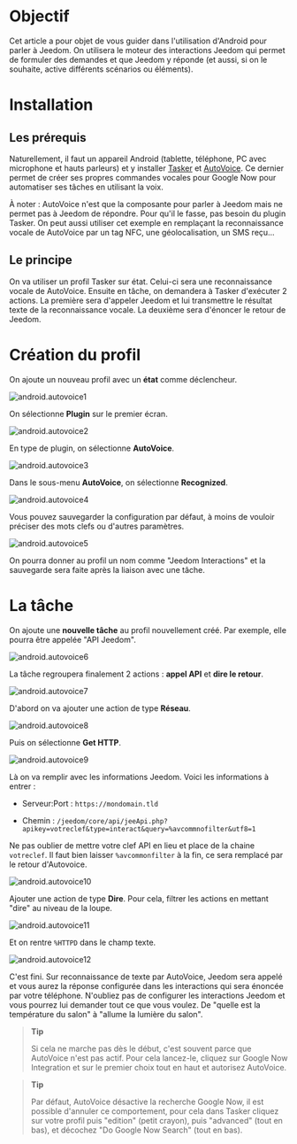 Objectif 
========

Cet article a pour objet de vous guider dans l'utilisation d'Android
pour parler à Jeedom. On utilisera le moteur des interactions Jeedom qui
permet de formuler des demandes et que Jeedom y réponde (et aussi, si on
le souhaite, active différents scénarios ou éléments).

Installation 
============

Les prérequis 
-------------

Naturellement, il faut un appareil Android (tablette, téléphone, PC avec
microphone et hauts parleurs) et y installer
[Tasker](https://play.google.com/store/apps/details?id=net.dinglisch.android.taskerm&hl=fr)
et
[AutoVoice](https://play.google.com/store/apps/details?id=com.joaomgcd.autovoice&hl=fr).
Ce dernier permet de créer ses propres commandes vocales pour Google Now
pour automatiser ses tâches en utilisant la voix.

À noter : AutoVoice n'est que la composante pour parler à Jeedom mais ne
permet pas à Jeedom de répondre. Pour qu'il le fasse, pas besoin du
plugin Tasker. On peut aussi utiliser cet exemple en remplaçant la
reconnaissance vocale de AutoVoice par un tag NFC, une géolocalisation,
un SMS reçu…​

Le principe 
-----------

On va utiliser un profil Tasker sur état. Celui-ci sera une
reconnaissance vocale de AutoVoice. Ensuite en tâche, on demandera à
Tasker d'exécuter 2 actions. La première sera d'appeler Jeedom et lui
transmettre le résultat texte de la reconnaissance vocale. La deuxième
sera d'énoncer le retour de Jeedom.

Création du profil 
==================

On ajoute un nouveau profil avec un **état** comme déclencheur.

![android.autovoice1](images/android.autovoice1.png)

On sélectionne **Plugin** sur le premier écran.

![android.autovoice2](images/android.autovoice2.png)

En type de plugin, on sélectionne **AutoVoice**.

![android.autovoice3](images/android.autovoice3.png)

Dans le sous-menu **AutoVoice**, on sélectionne **Recognized**.

![android.autovoice4](images/android.autovoice4.png)

Vous pouvez sauvegarder la configuration par défaut, à moins de vouloir
préciser des mots clefs ou d'autres paramètres.

![android.autovoice5](images/android.autovoice5.png)

On pourra donner au profil un nom comme "Jeedom Interactions" et la
sauvegarde sera faite après la liaison avec une tâche.

La tâche 
========

On ajoute une **nouvelle tâche** au profil nouvellement créé. Par
exemple, elle pourra être appelée "API Jeedom".

![android.autovoice6](images/android.autovoice6.png)

La tâche regroupera finalement 2 actions : **appel API** et **dire le
retour**.

![android.autovoice7](images/android.autovoice7.png)

D'abord on va ajouter une action de type **Réseau**.

![android.autovoice8](images/android.autovoice8.png)

Puis on sélectionne **Get HTTP**.

![android.autovoice9](images/android.autovoice9.png)

Là on va remplir avec les informations Jeedom. Voici les informations à
entrer :

-   Serveur:Port : `https://mondomain.tld`

-   Chemin :
    `/jeedom/core/api/jeeApi.php?apikey=votreclef&type=interact&query=%avcommnofilter&utf8=1`

Ne pas oublier de mettre votre clef API en lieu et place de la chaine
`votreclef`. Il faut bien laisser `%avcommonfilter` à la fin, ce sera
remplacé par le retour d'Autovoice.

![android.autovoice10](images/android.autovoice10.png)

Ajouter une action de type **Dire**. Pour cela, filtrer les actions en
mettant "dire" au niveau de la loupe.

![android.autovoice11](images/android.autovoice11.png)

Et on rentre `%HTTPD` dans le champ texte.

![android.autovoice12](images/android.autovoice12.png)

C'est fini. Sur reconnaissance de texte par AutoVoice, Jeedom sera
appelé et vous aurez la réponse configurée dans les interactions qui
sera énoncée par votre téléphone. N'oubliez pas de configurer les
interactions Jeedom et vous pourrez lui demander tout ce que vous
voulez. De "quelle est la température du salon" à "allume la lumière du
salon".

> **Tip**
>
> Si cela ne marche pas dès le début, c'est souvent parce que AutoVoice
> n'est pas actif. Pour cela lancez-le, cliquez sur Google Now
> Integration et sur le premier choix tout en haut et autorisez
> AutoVoice.

> **Tip**
>
> Par défaut, AutoVoice désactive la recherche Google Now, il est
> possible d'annuler ce comportement, pour cela dans Tasker cliquez sur
> votre profil puis "edition" (petit crayon), puis "advanced" (tout en
> bas), et décochez "Do Google Now Search" (tout en bas).

